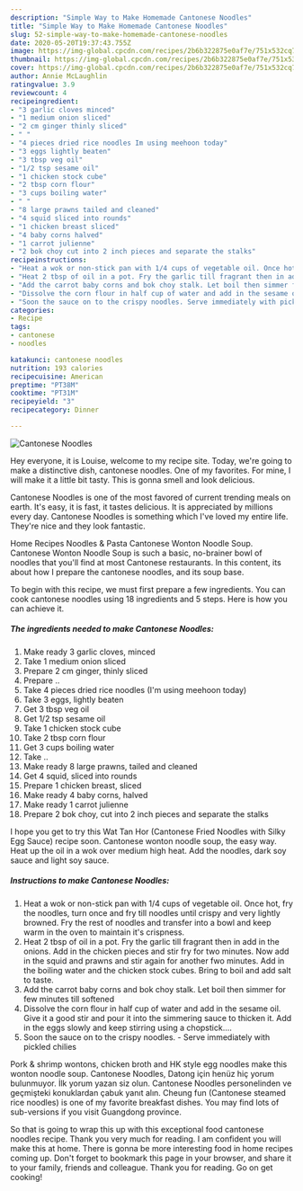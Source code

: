 ```yaml
---
description: "Simple Way to Make Homemade Cantonese Noodles"
title: "Simple Way to Make Homemade Cantonese Noodles"
slug: 52-simple-way-to-make-homemade-cantonese-noodles
date: 2020-05-20T19:37:43.755Z
image: https://img-global.cpcdn.com/recipes/2b6b322875e0af7e/751x532cq70/cantonese-noodles-recipe-main-photo.jpg
thumbnail: https://img-global.cpcdn.com/recipes/2b6b322875e0af7e/751x532cq70/cantonese-noodles-recipe-main-photo.jpg
cover: https://img-global.cpcdn.com/recipes/2b6b322875e0af7e/751x532cq70/cantonese-noodles-recipe-main-photo.jpg
author: Annie McLaughlin
ratingvalue: 3.9
reviewcount: 4
recipeingredient:
- "3 garlic cloves minced"
- "1 medium onion sliced"
- "2 cm ginger thinly sliced"
- " "
- "4 pieces dried rice noodles Im using meehoon today"
- "3 eggs lightly beaten"
- "3 tbsp veg oil"
- "1/2 tsp sesame oil"
- "1 chicken stock cube"
- "2 tbsp corn flour"
- "3 cups boiling water"
- " "
- "8 large prawns tailed and cleaned"
- "4 squid sliced into rounds"
- "1 chicken breast sliced"
- "4 baby corns halved"
- "1 carrot julienne"
- "2 bok choy cut into 2 inch pieces and separate the stalks"
recipeinstructions:
- "Heat a wok or non-stick pan with 1/4 cups of vegetable oil. Once hot, fry the noodles, turn once and fry till noodles until crispy and very lightly browned. Fry the rest of noodles and transfer into a bowl and keep warm in the oven to maintain it&#39;s crispness."
- "Heat 2 tbsp of oil in a pot. Fry the garlic till fragrant then in add in the onions. Add in the chicken pieces and stir fry for two minutes. Now add in the squid and prawns and stir again for another fwo minutes. Add in the boiling water and the chicken stock cubes. Bring to boil and add salt to taste."
- "Add the carrot baby corns and bok choy stalk. Let boil then simmer for few minutes till softened"
- "Dissolve the corn flour in half cup of water and add in the sesame oil. Give it a good stir and pour it into the simmering sauce to thicken it. Add in the eggs slowly and keep stirring using a chopstick...."
- "Soon the sauce on to the crispy noodles. Serve immediately with pickled chilies"
categories:
- Recipe
tags:
- cantonese
- noodles

katakunci: cantonese noodles 
nutrition: 193 calories
recipecuisine: American
preptime: "PT38M"
cooktime: "PT31M"
recipeyield: "3"
recipecategory: Dinner

---
```



![Cantonese Noodles](https://img-global.cpcdn.com/recipes/2b6b322875e0af7e/751x532cq70/cantonese-noodles-recipe-main-photo.jpg)

Hey everyone, it is Louise, welcome to my recipe site. Today, we're going to make a distinctive dish, cantonese noodles. One of my favorites. For mine, I will make it a little bit tasty. This is gonna smell and look delicious.

Cantonese Noodles is one of the most favored of current trending meals on earth. It's easy, it is fast, it tastes delicious. It is appreciated by millions every day. Cantonese Noodles is something which I've loved my entire life. They're nice and they look fantastic.

Home Recipes Noodles &amp; Pasta Cantonese Wonton Noodle Soup. Cantonese Wonton Noodle Soup is such a basic, no-brainer bowl of noodles that you&#39;ll find at most Cantonese restaurants. In this content, its about how I prepare the cantonese noodles, and its soup base.


To begin with this recipe, we must first prepare a few ingredients. You can cook cantonese noodles using 18 ingredients and 5 steps. Here is how you can achieve it.

<!--inarticleads1-->

##### The ingredients needed to make Cantonese Noodles:

1. Make ready 3 garlic cloves, minced
1. Take 1 medium onion sliced
1. Prepare 2 cm ginger, thinly sliced
1. Prepare  ..
1. Take 4 pieces dried rice noodles (I&#39;m using meehoon today)
1. Take 3 eggs, lightly beaten
1. Get 3 tbsp veg oil
1. Get 1/2 tsp sesame oil
1. Take 1 chicken stock cube
1. Take 2 tbsp corn flour
1. Get 3 cups boiling water
1. Take  ..
1. Make ready 8 large prawns, tailed and cleaned
1. Get 4 squid, sliced into rounds
1. Prepare 1 chicken breast, sliced
1. Make ready 4 baby corns, halved
1. Make ready 1 carrot julienne
1. Prepare 2 bok choy, cut into 2 inch pieces and separate the stalks


I hope you get to try this Wat Tan Hor (Cantonese Fried Noodles with Silky Egg Sauce) recipe soon. Cantonese wonton noodle soup, the easy way. Heat up the oil in a wok over medium high heat. Add the noodles, dark soy sauce and light soy sauce. 

<!--inarticleads2-->

##### Instructions to make Cantonese Noodles:

1. Heat a wok or non-stick pan with 1/4 cups of vegetable oil. Once hot, fry the noodles, turn once and fry till noodles until crispy and very lightly browned. Fry the rest of noodles and transfer into a bowl and keep warm in the oven to maintain it&#39;s crispness.
1. Heat 2 tbsp of oil in a pot. Fry the garlic till fragrant then in add in the onions. Add in the chicken pieces and stir fry for two minutes. Now add in the squid and prawns and stir again for another fwo minutes. Add in the boiling water and the chicken stock cubes. Bring to boil and add salt to taste.
1. Add the carrot baby corns and bok choy stalk. Let boil then simmer for few minutes till softened
1. Dissolve the corn flour in half cup of water and add in the sesame oil. Give it a good stir and pour it into the simmering sauce to thicken it. Add in the eggs slowly and keep stirring using a chopstick....
1. Soon the sauce on to the crispy noodles. - Serve immediately with pickled chilies


Pork &amp; shrimp wontons, chicken broth and HK style egg noodles make this wonton noodle soup. Cantonese Noodles, Datong için henüz hiç yorum bulunmuyor. İlk yorum yazan siz olun. Cantonese Noodles personelinden ve geçmişteki konuklardan çabuk yanıt alın. Cheung fun (Cantonese steamed rice noodles) is one of my favorite breakfast dishes. You may find lots of sub-versions if you visit Guangdong province. 

So that is going to wrap this up with this exceptional food cantonese noodles recipe. Thank you very much for reading. I am confident you will make this at home. There is gonna be more interesting food in home recipes coming up. Don't forget to bookmark this page in your browser, and share it to your family, friends and colleague. Thank you for reading. Go on get cooking!

